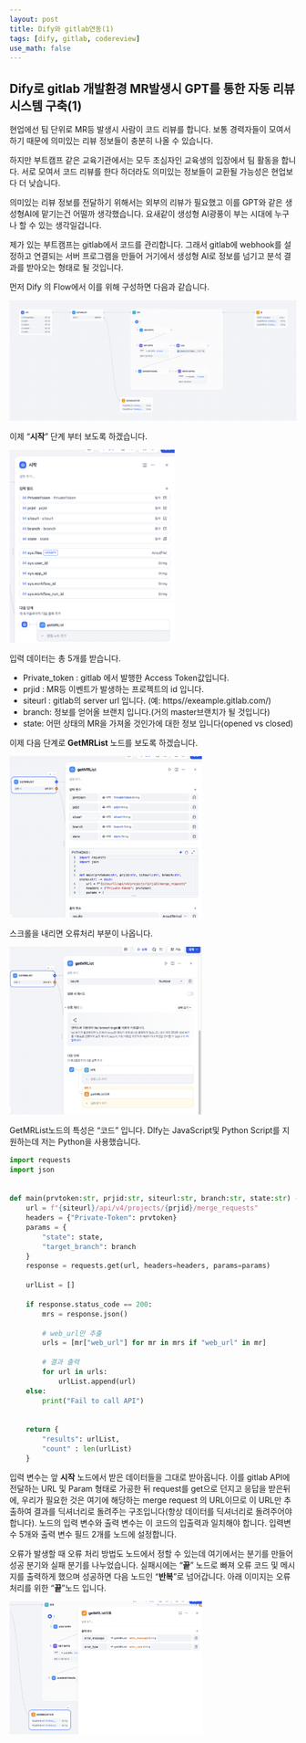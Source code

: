 ```yaml
---
layout: post
title: Dify와 gitlab연동(1)
tags: [dify, gitlab, codereview]
use_math: false
---
```


## Dify로 gitlab 개발환경 MR발생시 GPT를 통한 자동 리뷰 시스템 구축(1)

현업에선 팀 단위로 MR등 발생시 사람이 코드 리뷰를 합니다.  보통 경력자들이 모여서 하기 때문에 의미있는 리뷰 정보들이 충분히 나올 수 있습니다.

하지만 부트캠프 같은 교육기관에서는 모두 초심자인 교육생의 입장에서 팀 활동을 합니다. 서로 모여서 코드 리뷰를 한다 하더라도 의미있는 정보들이 교환될 가능성은 현업보다 더 낮습니다. 

의미있는 리뷰 정보를 전달하기 위해서는 외부의 리뷰가 필요했고 이를 GPT와 같은 생성형AI에 맡기는건 어떨까 생각했습니다. 요새같이 생성형 AI광풍이 부는 시대에 누구나 할 수 있는 생각일겁니다. 



제가 있는 부트캠프는 gitlab에서 코드를 관리합니다. 그래서 gitlab에 webhook를 설정하고 연결되는 서버 프로그램을 만들어 거기에서 생성형 AI로 정보를 넘기고 분석 결과를 받아오는 형태로 될 것입니다. 

먼저 Dify 의 Flow에서 이를 위해 구성하면 다음과 같습니다.

![image-20250222012208441](https://raw.githubusercontent.com/cheuora/cheuora.github.io/master/_posts/2025/images/image-20250222012208441.png)



이제 “**시작**” 단계 부터 보도록 하겠습니다. 

<img src="https://raw.githubusercontent.com/cheuora/cheuora.github.io/master/_posts/2025/images/image-20250222012502210.png" alt="image-20250222012502210" style="zoom: 33%;" />

입력 데이터는 총 5개를 받습니다. 

* Private_token : gitlab 에서 발행한 Access Token값입니다. 
* prjid : MR등 이벤트가 발생하는 프로젝트의 id 입니다. 
* siteurl : gitlab의 server url 입니다. (예: https//exeample.gitlab.com/)
* branch: 정보를 얻어올 브랜치 입니다.(거의 master브랜치가 될 것입니다)
* state: 어떤 상태의 MR을 가져올 것인가에 대한 정보 입니다(opened vs closed)



이제 다음 단계로 **GetMRList** 노드를 보도록 하겠습니다.

<img src="https://raw.githubusercontent.com/cheuora/cheuora.github.io/master/_posts/2025/images/image-20250222013541301.png" alt="image-20250222013541301" style="zoom:33%;" />

스크롤을 내리면 오류처리 부분이 나옵니다.

<img src="https://raw.githubusercontent.com/cheuora/cheuora.github.io/master/_posts/2025/images/image-20250222013635257.png" alt="image-20250222013635257" style="zoom:33%;" />

GetMRList노드의 특성은 “코드” 입니다. DIfy는 JavaScript및 Python Script를 지원하는데 저는 Python을 사용했습니다. 

```python
import requests
import json


def main(prvtoken:str, prjid:str, siteurl:str, branch:str, state:str) -> dict:
	url = f"{siteurl}/api/v4/projects/{prjid}/merge_requests"
	headers = {"Private-Token": prvtoken}
	params = {
		"state": state,
		"target_branch": branch
	}
	response = requests.get(url, headers=headers, params=params)

	urlList = []

	if response.status_code == 200:
		mrs = response.json()

		# web_url만 추출
		urls = [mr["web_url"] for mr in mrs if "web_url" in mr]

		# 결과 출력
		for url in urls:
			urlList.append(url)
	else:
		print("Fail to call API")


	return {
		"results": urlList,
		"count" : len(urlList)
	}
```

입력 변수는 앞 **시작** 노드에서 받은 데이터들을 그대로 받아옵니다. 이를 gitlab API에 전달하는 URL 및 Param 형태로 가공한 뒤 request를 get으로 던지고 응답을 받은뒤에, 우리가 필요한 것은 여기에 해당하는 merge request 의 URL이므로 이 URL만 추출하여 결과를 딕셔너리로 돌려주는 구조입니다(항상 데이터를 딕셔너리로 돌려주어야 합니다). 노드의 입력 변수와 출력 변수는 이 코드의 입출력과 일치해야 합니다. 입력변수 5개와 출력 변수 필드 2개를 노드에 설정합니다.

오류가 발생할 때 오류 처리 방법도 노드에서 정할 수 있는데 여기에서는 분기를 만들어 성공 분기와 실패 분기를 나누었습니다. 실패시에는 “**끝**” 노드로 빠져 오류 코드 및 메시지를 출력하게 했으며 성공하면 다음 노드인 “**반복**”로 넘어갑니다. 아래 이미지는 오류처리를 위한 “**끝**”노드 입니다.

<img src="https://raw.githubusercontent.com/cheuora/cheuora.github.io/master/_posts/2025/images/image-20250222123917100.png" alt="image-20250222123917100" style="zoom:33%;" />